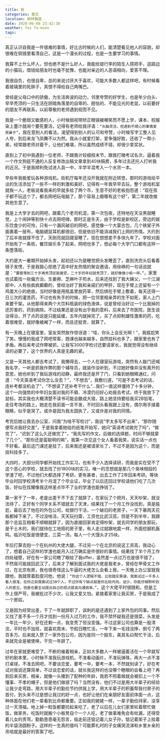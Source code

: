```yaml
---
title: 我
categories: 散文
location: 柳林雅居
date: 2020-06-08 23:42:38
weather: fas fa-moon
tags:
---
```


真正认识自我是一件很难的事情，好比古时候的人们，能清楚看见他人的容貌，却很难在铜镜里看清自己，这是一个漫长的过程，也是一生要学习的事情。

我算不上什么坏人，但也绝不是什么好人，我能给提行李的陌生人搭把手，逗路边的小猫玩，借钱给朋友时也毫不犹豫，也能对亲近的人恶语相向，爱答不理。

我很自负，也很自卑，总的来说讨厌大于喜欢，可能大多数人都这样吧，有时候看着玻璃里的死胖子，真恨不得给自己两嘴巴。

<!-- more -->

曾经是父母口中的骄傲，为生活奔波的动力，邻里夸赞的好学生，也是年少白头、早早秃顶的一只生活在阴暗角落里的自卑的、胆怯的、不能见光的老鼠，以前要好的朋友不再联系，以前尊敬的老师遇到视而不见。

我是一个脆弱又敏感的人，小时候弱视带矫正眼镜被嘲笑而不愿上学，课本、校服染上墨汁就闹个要死要活，记得有老师给我评语：`“头脑灵活，但遇到不顺心的事情爱哭鼻子”`，我在意别人的看法，渴望得到别人的认可和夸赞，小时候写字工整人见人夸，到后来龙飞凤舞不以为然。我从小就爱打架，爱争强好胜，还收了一帮小弟，经常跟老师对着干，让他们难堪，所以虽然成绩不错，却很少拿奖状。

直到上了初中我遇到一位老师，不跟我计较细枝末节，跟我打赌考试名次，逼着我一个作文狗屁不通的人反复修改出稿文章拿到40块稿费，多年过去还托人打听我的近况。于是我顺利免试进入县一中，半学半混考入一个水货一本。

早些年我极爱玩各种游戏机，街机厅每年还没开我就在附近转悠，那时的游戏给平淡的生活添加了一些不一样的刺激和美好，记得有一年我早早去玩，整个游戏机室就我一人，老板说看我来的早就多给了两个币，生意不好的老板抱怨道：“现在孩子都不玩这个了，都去网吧玩电脑了，那个容易上瘾哪有这个好”，第二年就改做其他生意了。

我是上大学才去的网吧，跟着几个老司机混，第一次包夜，还特地在天没黑就睡觉，上个闹钟等到快十点去网吧嗨，那时正是冬天，由于学校是新校区，旁边的娱乐饮食少的可怜，只有一个漏风破旧的网吧，感觉像一个大蒙古包，几个铁架子外面裹着一层布，电脑键鼠耳机都很旧，但是依旧不能消减我们上网的热情。大约到了后半夜就撑不住了，天刚亮就回寝室睡了。现在想想差不多快九年了。学校对面开始有了一条街，餐饮娱乐多了起来，网吧也多了，想必每个大学门口都有这样一条堕落街。

大约是大一暑期开始掉头发，起初还以为是睡觉把头发睡歪了，直到洗完头后看着镜子发愣，于是我狠心拒绝了高中好友热情的聚会邀请，用徐峥的一句话说就是：`“要是等到三十岁再秃顶还能接受，二十岁的年纪就秃顶了，就好像做小偷一样。”`，家里也试着找一些偏方治，生姜擦、芝麻叶子煎水，后来还找到了我大姨父，一个江湖郎中，人有些疯疯癫癫的，曾经治好了我和亲戚们的甲肝，现在手臂上还留有一个鸡蛋大小的疤痕，当时好像是用瓶盖里放药草，然后绑在手臂上敷着，每天还得一日三次的灌苦药，不过也有失手的时候，把一位邻里相亲弄的生不如死，家人上门来要干架。从他那得来两个大饮料瓶装的绿色液体，说是曾经治好过一个比我掉的还厉害的，药到病除。不过结果还是没有出乎我的意料，后来去了市医院，医生说没得治，开了点药说是只能延缓，五年内就掉完了。买了点抑制雄性激素的药，吃着很难受，就好像被阉了一样，而且还挺贵，就算了。

有一天晚上在寝室里，室友突然故作惊讶道：“哇，你头上会反光啊！”，我尴尬笑了笑。慢慢的我成了网吧常客，翘课也越来越多，自然挂科也多了，跟家里也有了矛盾。再后来考试作弊被抓，让我写3000字检讨还要请家长，我就觉得没有继续读的必要了，这个世界的人真是无趣的紧。

又是一天其他人都去考试了，我懒得去，一个人在寝室玩游戏，突然有人敲门还喊我名字，一听是抓我作弊的那个辅导员，就装作没听到，不过她好像并没有离开的意思，她也听到了我玩游戏的动静，最终我还是开了门，只看到她眼睛通红，问道：“今天英语考试你怎么没去？”，“不想去”，我敷衍道，“可是不去考试的话，连补考都没机会了”，“不想读了还补考干什么”...我们一直这样僵持了十多分钟，这个一向强势的中年妇女面对我的不屑、冷漠仍旧好心劝我去考试，终于我放下了鼠标，其实我也大概清楚不读书可能会酿成大错，路上她坚持要给我买2B铅笔，走往考场的路上，她走在我前面一言不发，不时回头看我跟上没有，偶尔用手揉着眼睛，似乎是哭了。或许是因为我太固执了，又或许是对我的同情。

考完后她让我去办公室，问我“为啥不写检讨”，我说“字太多写不出来”，“那你随便写点我好交差”，于是我拿着她给的纸笔开始写，她问“英语考试做完了吗”，“做完了”，“迟到了这么久还做完了”，“我先写的作文，后做的选择题，时间不够就蒙了几个”，“那你还是蛮聪明的嘛”，我第一次见这个女人看着我笑，说实话一点也不好看。最后这门课还是挂了，后来我还是被请家长了，不过不是因为这个，而是挂科挂多了。

大四时，大部分同学都开始找工作实习，也有不少人选择读研，而我是实在受不了这个恶心的学校，就去找了份1800块的实习，唯一的念想就是那几个臭味相投的学渣了吧，不过他们大都选择了考研，更有甚者，出去工作了2年回来考研。等快毕业时回学校清考半个月混了个毕业证，毕业了以后还回过学校请他们吃了几次饭，好似在炫耀像我这样差点毕不了业的学渣也能挣钱了。

第一家干了一年，老是出差干不下去了就辞了，在家玩了个把月，天天吵架，就没法待了，正好有个同学关系不错就去了天津，结果找了一个月工作没找到，真是尴尬，最后去了他在的外包公司，给银行干活，一个破旧的老房子，一天下暴雨天花板都掉下来了，不过没啥活，天天玩扫雷，工资也比武汉高，但是不到半年，我跟那个总监互相看不顺眼就辞了，因为直接回家肯定得吵架，就去同学的朋友那玩，是干土木的，我们就待在工地搭的房子里，有人走过就跟地震一样，外面挖掘机轰鸣。临沂吃饭是很便宜，三菜一汤，每人一个大馒头才25块。

年后打算去抱一个在杭州的大佬大腿，不过另一个在北京的说这工资高，我动心了，想着自己这样的学渣也能月入过万确实是件很妙的事情。结果找了半个月工作四处碰壁，好在有一家公司瞎了眼给了我offer，虽然差一点过万也是很不错了，不然我可能就回武汉了，后来才了解到面试我的大佬是我老乡，曾经在甲骨文工作过，在北京有房，我也很奇怪这么牛逼的大佬怎么会看上我，一天晚上办公室就我跟他，我就厚着脸皮问他，他说：`“你这个人逻辑不错，比较踏实靠谱，我面试过一千多人看人很准，在你之前我面试过30个人，不过你有个缺点就是你比较内向，话少，你能仔细聆听别人的意见，但是也要主动提出自己的观点提高沟通效率。”`，这个大佬平时很随和，但是工作上很严苛，我被批过不少次，让我又爱又怕。紧接着家里让我买房，于是我成了一个房奴。

又是因为经常出差，干了一年就辞职了，讽刺的是还遇到了上家外包的同事。然后又找了差不多一个月才找到一份月入过万的工作，我不禁怀疑我还是很菜，头发是一年比一年少，好在还剩一点，我变秃了但没变强。不过这家公司也算是一股清流，平时也不加班，就喜欢周末、节假日瞎忙活，一年下来一毛钱没挣，倒亏了两百多万。后来就入赘了一家外包公司，因为是同一个股东，美其名曰帮忙干活，后来就完全是被使唤，干完一年辞了。

过年在家就更难受了，不断的催着相亲，正如大多数人一样被逼着活在一个早就写好的剧本里，小时候不准我玩游戏机，不准看动画片，不准玩弹珠，再大一点不准打桌球，不准去网吧，不要谈恋爱，要考一中，要考一本，不然就别读了，好在考试对我说还算简单，不过谈恋爱的话，就长我这样的也没哪个瞎眼的会看上吧？再到后来买房，相亲，就像一头猪到了配种的年龄，我若不照着做就会被扣上一个不懂事、不孝的帽子，但是他们做错了吗？当然没有，他们不过是用大半辈子的经验让我少走弯路，用大半辈子的勤俭节约供我上学，用大半辈子的积蓄帮我付房子的首付，到头来不过是想让我过的好一点，也好让他们在亲朋好友面前体面一点，这种体面在他们老一辈看到比命都重要。正如我的姥姥一样，一辈子勤俭持家，没享过一天清福，地上掉一粒饭都要捡起来吃了，老了以后在儿女们家里轮着帮忙做饭，做家务，吃饭时就搬个小板凳自个一个人吃，老了做事难免会有纰漏，还得受着儿女的责骂，勤勤恳恳毫无怨言，临走前还惦记着儿女子孙，惦记着架子上挂着的半袋汤圆粉子。这样的一生真的值吗？可能葬礼时的子女痛哭流涕和乡里乡亲的吊唁就是最好的答案了吧。

